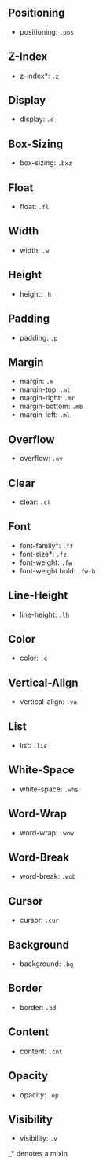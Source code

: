## Positioning

- positioning:  `.pos`


## Z-Index

- z-index*:  `.z`


## Display

- display:  `.d`


## Box-Sizing

- box-sizing:  `.bxz`


## Float

- float:  `.fl`


## Width

- width:  `.w`


## Height

- height:  `.h`


## Padding

- padding:  `.p`


## Margin

- margin: `.m`
- margin-top: `.mt`
- margin-right: `.mr`
- margin-bottom: `.mb`
- margin-left: `.ml`

## Overflow

- overflow:  `.ov`


## Clear

- clear:  `.cl`


## Font

- font-family*: `.ff`
- font-size*: `.fz`
- font-weight: `.fw`
- font-weight bold: `.fw-b`

## Line-Height

- line-height:  `.lh`


## Color

- color:  `.c`


## Vertical-Align

- vertical-align:  `.va`


## List

- list: `.lis`


## White-Space

- white-space: `.whs`


## Word-Wrap

- word-wrap: `.wow`


## Word-Break

- word-break: `.wob`


## Cursor

- cursor: `.cur`


## Background

- background: `.bg`


## Border

- border: `.bd`


## Content

- content: `.cnt`


## Opacity

- opacity: `.op`


## Visibility

- visibility: `.v`


_* denotes a mixin